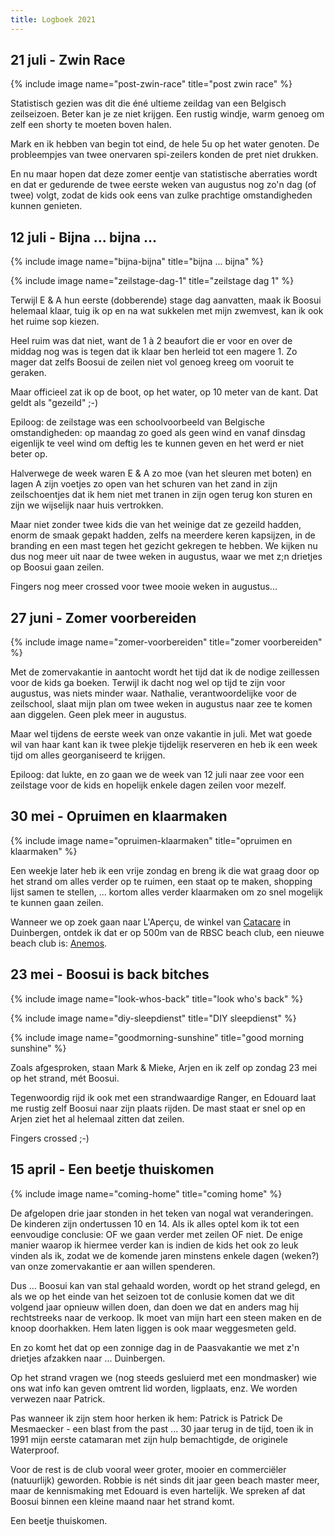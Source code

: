 ```yaml
---
title: Logboek 2021
---
```


## 21 juli - Zwin Race

{% include image name="post-zwin-race" title="post zwin race" %}

Statistisch gezien was dit die éné ultieme zeildag van een Belgisch zeilseizoen. Beter kan je ze niet krijgen. Een rustig windje, warm genoeg om zelf een shorty te moeten boven halen. 

Mark en ik hebben van begin tot eind, de hele 5u op het water genoten. De probleempjes van twee onervaren spi-zeilers konden de pret niet drukken.

En nu maar hopen dat deze zomer eentje van statistische aberraties wordt en dat er gedurende de twee eerste weken van augustus nog zo'n dag (of twee) volgt, zodat de kids ook eens van zulke prachtige omstandigheden kunnen genieten.


## 12 juli - Bijna ... bijna ...

{% include image name="bijna-bijna" title="bijna ... bijna" %}

{% include image name="zeilstage-dag-1" title="zeilstage dag 1" %}

Terwijl E & A hun eerste (dobberende) stage dag aanvatten, maak ik Boosui helemaal klaar, tuig ik op en na wat sukkelen met mijn zwemvest, kan ik ook het ruime sop kiezen.

Heel ruim was dat niet, want de 1 à 2 beaufort die er voor en over de middag nog was is tegen dat ik klaar ben herleid tot een magere 1. Zo mager dat zelfs Boosui de zeilen niet vol genoeg kreeg om vooruit te geraken. 

Maar officieel zat ik op de boot, op het water, op 10 meter van de kant. Dat geldt als "gezeild" ;-)

Epiloog: de zeilstage was een schoolvoorbeeld van Belgische omstandigheden: op maandag zo goed als geen wind en vanaf dinsdag eigenlijk te veel wind om deftig les te kunnen geven en het werd er niet beter op.

Halverwege de week waren E & A zo moe (van het sleuren met boten) en lagen A zijn voetjes zo open van het schuren van het zand in zijn zeilschoentjes dat ik hem niet met tranen in zijn ogen terug kon sturen en zijn we wijselijk naar huis vertrokken.

Maar niet zonder twee kids die van het weinige dat ze gezeild hadden, enorm de smaak gepakt hadden, zelfs na meerdere keren kapsijzen, in de branding en een mast tegen het gezicht gekregen te hebben. We kijken nu dus nog meer uit naar de twee weken in augustus, waar we met z;n drietjes op Boosui gaan zeilen.

Fingers nog meer crossed voor twee mooie weken in augustus...

## 27 juni - Zomer voorbereiden

{% include image name="zomer-voorbereiden" title="zomer voorbereiden" %}

Met de zomervakantie in aantocht wordt het tijd dat ik de nodige zeillessen voor de kids ga boeken. Terwijl ik dacht nog wel op tijd te zijn voor augustus, was niets minder waar. Nathalie, verantwoordelijke voor de zeilschool, slaat mijn plan om twee weken in augustus naar zee te komen aan diggelen. Geen plek meer in augustus.

Maar wel tijdens de eerste week van onze vakantie in juli. Met wat goede wil van haar kant kan ik twee plekje tijdelijk reserveren en heb ik een week tijd om alles georganiseerd te krijgen.

Epiloog: dat lukte, en zo gaan we de week van 12 juli naar zee voor een zeilstage voor de kids en hopelijk enkele dagen zeilen voor mezelf.

## 30 mei - Opruimen en klaarmaken

{% include image name="opruimen-klaarmaken" title="opruimen en klaarmaken" %}

Een weekje later heb ik een vrije zondag en breng ik die wat graag door op het strand om alles verder op te ruimen, een staat op te maken, shopping lijst samen te stellen, ... kortom alles verder klaarmaken om zo snel mogelijk te kunnen gaan zeilen.

Wanneer we op zoek gaan naar L'Aperçu, de winkel van [Catacare](https://www.catacare.be) in Duinbergen, ontdek ik dat er op 500m van de RBSC beach club, een nieuwe beach club is: [Anemos](https://www.anemos.be).

## 23 mei - Boosui is back bitches

{% include image name="look-whos-back" title="look who's back" %}

{% include image name="diy-sleepdienst" title="DIY sleepdienst" %}

{% include image name="goodmorning-sunshine" title="good morning sunshine" %}

Zoals afgesproken, staan Mark & Mieke, Arjen en ik zelf op zondag 23 mei op het strand, mét Boosui.

Tegenwoordig rijd ik ook met een strandwaardige Ranger, en Edouard laat me rustig zelf Boosui naar zijn plaats rijden. De mast staat er snel op en Arjen ziet het al helemaal zitten dat zeilen.

Fingers crossed ;-)

## 15 april - Een beetje thuiskomen

{% include image name="coming-home" title="coming home" %}

De afgelopen drie jaar stonden in het teken van nogal wat veranderingen. De kinderen zijn ondertussen 10 en 14. Als ik alles optel kom ik tot een eenvoudige conclusie: OF we gaan verder met zeilen OF niet. De enige manier waarop ik hiermee verder kan is indien de kids het ook zo leuk vinden als ik, zodat we de komende jaren minstens enkele dagen (weken?) van onze zomervakantie  er aan willen spenderen.

Dus ... Boosui kan van stal gehaald worden, wordt op het strand gelegd, en als we op het einde van het seizoen tot de conlusie komen dat we dit volgend jaar opnieuw willen doen, dan doen we dat en anders mag hij rechtstreeks naar de verkoop. Ik moet van mijn hart een steen maken en de knoop doorhakken. Hem laten liggen is ook maar weggesmeten geld.

En zo komt het dat op een zonnige dag in de Paasvakantie we met z'n drietjes afzakken naar ... Duinbergen.

Op het strand vragen we (nog steeds gesluierd met een mondmasker) wie ons wat info kan geven omtrent lid worden, ligplaats, enz. We worden verwezen naar Patrick.

Pas wanneer ik zijn stem hoor herken ik hem: Patrick is Patrick De Mesmaecker - een blast from the past ... 30 jaar terug in de tijd, toen ik in 1991 mijn eerste catamaran met zijn hulp bemachtigde, de originele Waterproof.

Voor de rest is de club vooral weer groter, mooier en commerciëler (natuurlijk) geworden. Robbie is nét sinds dit jaar geen beach master meer, maar de kennismaking met Edouard is even hartelijk. We spreken af dat Boosui binnen een kleine maand naar het strand komt.

Een beetje thuiskomen.
